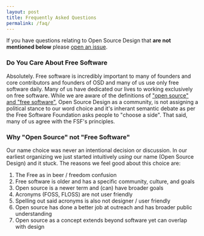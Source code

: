 ```yaml
---
layout: post
title: Frequently Asked Questions
permalink: /faq/
---
```


If you have questions relating to Open Source Design that **are not mentioned 
below** please [open an issue](https://github.com/opensourcedesign/organization/issues).

### Do You Care About Free Software

Absolutely. Free software is incredibly important to many of founders and core 
contributors and founders of OSD and many of us use only free software daily.
Many of us have dedicated our lives to working exclusively on free software.
While we are aware of the definitions of ["open source" and "free
software"](https://www.gnu.org/philosophy/open-source-misses-the-point.html),
Open Source Design as a community, is not assigning a political stance to our 
word choice and it's inherant semantic debate as per the Free Software Foundation
asks people to "choose a side". That said, many of us agree with the FSF's 
principles.

### Why "Open Source" not "Free Software"

Our name choice was never an intentional decision or discussion. In our earliest
organizing we just started intuitively *using* our name (Open Source Design) and
it stuck. The reasons we feel good about this choice are:

1. The Free as in beer / freedom confusion
2. Free software is older and has a specific community, culture, and goals
3. Open source is a newer term and (can) have broader goals
4. Acronyms (FOSS, FLOSS) are not user friendly
5. Spelling out said acronyms is also not designer / user friendly
6. Open source has done a better job at outreach and has broader public understanding
7. Open source as a concept extends beyond software yet can overlap with design
